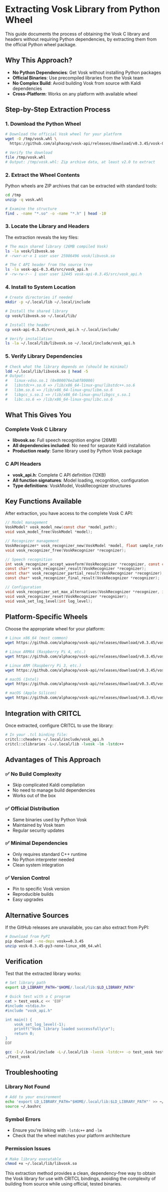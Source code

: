 # Extracting Vosk Library from Python Wheel

This guide documents the process of obtaining the Vosk C library and headers without requiring Python dependencies, by extracting them from the official Python wheel package.

## Why This Approach?

- **No Python Dependencies**: Get Vosk without installing Python packages
- **Official Binaries**: Use precompiled libraries from the Vosk team
- **No Complex Build**: Avoid building Vosk from source with Kaldi dependencies
- **Cross-Platform**: Works on any platform with available wheel

## Step-by-Step Extraction Process

### 1. Download the Python Wheel

```bash
# Download the official Vosk wheel for your platform
wget -O /tmp/vosk.whl \
  https://github.com/alphacep/vosk-api/releases/download/v0.3.45/vosk-0.3.45-py3-none-linux_x86_64.whl

# Verify the download
file /tmp/vosk.whl
# Output: /tmp/vosk.whl: Zip archive data, at least v2.0 to extract
```

### 2. Extract the Wheel Contents

Python wheels are ZIP archives that can be extracted with standard tools:

```bash
cd /tmp
unzip -q vosk.whl

# Examine the structure
find . -name "*.so" -o -name "*.h" | head -10
```

### 3. Locate the Library and Headers

The extraction reveals the key files:

```bash
# The main shared library (26MB compiled Vosk)
ls -la vosk/libvosk.so
# -rwxr-xr-x 1 user user 25986496 vosk/libvosk.so

# The C API header from the source tree
ls -la vosk-api-0.3.45/src/vosk_api.h
# -rw-rw-r-- 1 user user 12445 vosk-api-0.3.45/src/vosk_api.h
```

### 4. Install to System Location

```bash
# Create directories if needed
mkdir -p ~/.local/lib ~/.local/include

# Install the shared library
cp vosk/libvosk.so ~/.local/lib/

# Install the header
cp vosk-api-0.3.45/src/vosk_api.h ~/.local/include/

# Verify installation
ls -la ~/.local/lib/libvosk.so ~/.local/include/vosk_api.h
```

### 5. Verify Library Dependencies

```bash
# Check what the library depends on (should be minimal)
ldd ~/.local/lib/libvosk.so | head -5
# Output:
#   linux-vdso.so.1 (0x000076e2a8f80000)
#   libstdc++.so.6 => /lib/x86_64-linux-gnu/libstdc++.so.6
#   libm.so.6 => /lib/x86_64-linux-gnu/libm.so.6
#   libgcc_s.so.1 => /lib/x86_64-linux-gnu/libgcc_s.so.1
#   libc.so.6 => /lib/x86_64-linux-gnu/libc.so.6
```

## What This Gives You

### Complete Vosk C Library
- **libvosk.so**: Full speech recognition engine (26MB)
- **All dependencies included**: No need for separate Kaldi installation
- **Production ready**: Same library used by Python Vosk package

### C API Headers
- **vosk_api.h**: Complete C API definition (12KB)
- **All function signatures**: Model loading, recognition, configuration
- **Type definitions**: VoskModel, VoskRecognizer structures

## Key Functions Available

After extraction, you have access to the complete Vosk C API:

```c
// Model management
VoskModel* vosk_model_new(const char *model_path);
void vosk_model_free(VoskModel *model);

// Recognizer management
VoskRecognizer* vosk_recognizer_new(VoskModel *model, float sample_rate);
void vosk_recognizer_free(VoskRecognizer *recognizer);

// Speech recognition
int vosk_recognizer_accept_waveform(VoskRecognizer *recognizer, const char *data, int length);
const char* vosk_recognizer_result(VoskRecognizer *recognizer);
const char* vosk_recognizer_partial_result(VoskRecognizer *recognizer);
const char* vosk_recognizer_final_result(VoskRecognizer *recognizer);

// Configuration
void vosk_recognizer_set_max_alternatives(VoskRecognizer *recognizer, int max_alternatives);
void vosk_recognizer_reset(VoskRecognizer *recognizer);
void vosk_set_log_level(int log_level);
```

## Platform-Specific Wheels

Choose the appropriate wheel for your platform:

```bash
# Linux x86_64 (most common)
wget https://github.com/alphacep/vosk-api/releases/download/v0.3.45/vosk-0.3.45-py3-none-linux_x86_64.whl

# Linux ARM64 (Raspberry Pi 4, etc.)
wget https://github.com/alphacep/vosk-api/releases/download/v0.3.45/vosk-0.3.45-py3-none-linux_aarch64.whl

# Linux ARM (Raspberry Pi 3, etc.)
wget https://github.com/alphacep/vosk-api/releases/download/v0.3.45/vosk-0.3.45-py3-none-linux_armv7l.whl

# macOS (Intel)
wget https://github.com/alphacep/vosk-api/releases/download/v0.3.45/vosk-0.3.45-py3-none-macosx_10_9_x86_64.whl

# macOS (Apple Silicon)
wget https://github.com/alphacep/vosk-api/releases/download/v0.3.45/vosk-0.3.45-py3-none-macosx_11_0_arm64.whl
```

## Integration with CRITCL

Once extracted, configure CRITCL to use the library:

```tcl
# In your .tcl binding file:
critcl::cheaders ~/.local/include/vosk_api.h
critcl::clibraries -L~/.local/lib -lvosk -lm -lstdc++
```

## Advantages of This Approach

### ✅ **No Build Complexity**
- Skip complicated Kaldi compilation
- No need to manage build dependencies
- Works out of the box

### ✅ **Official Distribution**
- Same binaries used by Python Vosk
- Maintained by Vosk team
- Regular security updates

### ✅ **Minimal Dependencies**
- Only requires standard C++ runtime
- No Python interpreter needed
- Clean system integration

### ✅ **Version Control**
- Pin to specific Vosk version
- Reproducible builds
- Easy upgrades

## Alternative Sources

If the GitHub releases are unavailable, you can also extract from PyPI:

```bash
# Download from PyPI
pip download --no-deps vosk==0.3.45
unzip vosk-0.3.45-py3-none-linux_x86_64.whl
```

## Verification

Test that the extracted library works:

```bash
# Set library path
export LD_LIBRARY_PATH="$HOME/.local/lib:$LD_LIBRARY_PATH"

# Quick test with a C program
cat > test_vosk.c << 'EOF'
#include <stdio.h>
#include "vosk_api.h"

int main() {
    vosk_set_log_level(-1);
    printf("Vosk library loaded successfully\n");
    return 0;
}
EOF

gcc -I~/.local/include -L~/.local/lib -lvosk -lstdc++ -o test_vosk test_vosk.c
./test_vosk
```

## Troubleshooting

### Library Not Found
```bash
# Add to your environment
echo 'export LD_LIBRARY_PATH="$HOME/.local/lib:$LD_LIBRARY_PATH"' >> ~/.bashrc
source ~/.bashrc
```

### Symbol Errors
- Ensure you're linking with `-lstdc++` and `-lm`
- Check that the wheel matches your platform architecture

### Permission Issues
```bash
# Make library executable
chmod +x ~/.local/lib/libvosk.so
```

This extraction method provides a clean, dependency-free way to obtain the Vosk library for use with CRITCL bindings, avoiding the complexity of building from source while using official, tested binaries.